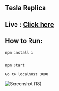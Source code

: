 ## Tesla Replica

## Live : [Click here](https://tesla-replica.herokuapp.com)
## How to Run:
```bash
npm install i
```

```bash

npm start
 
Go to localhost 3000
```
![Screenshot (18)](https://user-images.githubusercontent.com/88725477/146522627-1009454a-5ea3-443f-8d56-578864d3da48.png)

